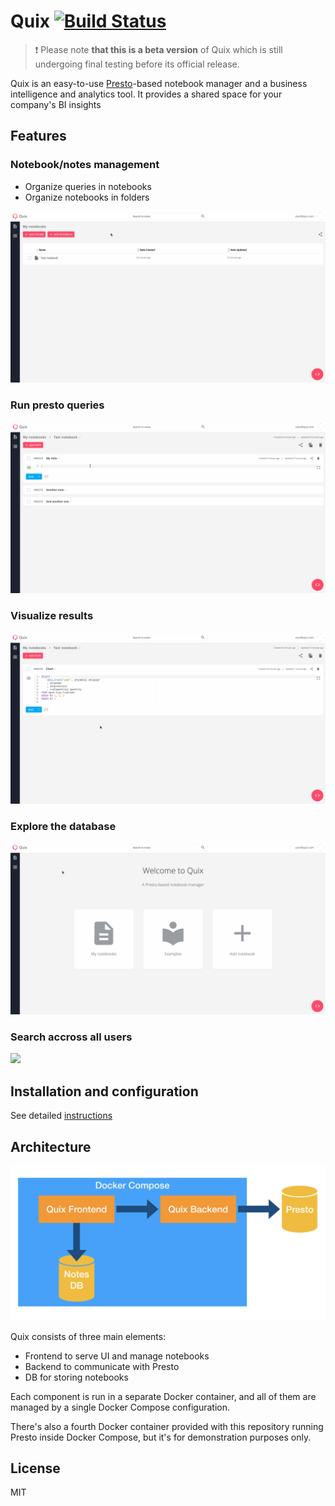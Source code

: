 # Quix [![Build Status](https://travis-ci.com/wix/quix.svg?branch=master)](https://travis-ci.com/wix/quix)

> :exclamation: Please note **that this is a beta version** of Quix which is still undergoing final testing before its official release.


Quix is an easy-to-use [Presto](https://github.com/prestosql/presto)-based notebook manager and a business intelligence and analytics tool. It provides a shared space for your company's BI insights

## Features
### Notebook/notes management
- Organize queries in notebooks
- Organize notebooks in folders

![](docs/screens/management.gif)

### Run presto queries
![](docs/screens/presto.gif)

### Visualize results
![](docs/screens/chart.gif)

### Explore the database
![](docs/screens/db.gif)

### Search accross all users
![](docs/screens/search.gif)


## Installation and configuration
See detailed [instructions](docs/docs/installation.md)

## Architecture

![](docs/screens/architecture.png)

Quix consists of three main elements:

* Frontend to serve UI and manage notebooks
* Backend to communicate with Presto
* DB for storing notebooks

Each component is run in a separate Docker container, and all of them are managed by a single Docker Compose configuration.

There's also a fourth Docker container provided with this repository running Presto inside Docker Compose, but it's for demonstration purposes only.

<!-- ### TODO User authentication -->

<!-- ### TODO ## Using Quix

N.B. REVISIT THIS PART WHEN APP IS OUT OF BETA OR WHEN UI IS MORE STABLE

Let's start with two major concepts of Quix - **notebooks** and **notes**.

#### Notes

A note is basically a record of an SQL query, which when run, retries data from your database.

Notes can be run on demand or can be scheduled to execute automatically at a specific time, or repeat based on a time interval.

Notes can be shared and query execution results can be embedded online.

#### Notebooks

Notebooks are collections of notes and are primarily used to organize things in a neat way. Notebooks helps group notes together and can also be nested within folders.
-->

## License
MIT
